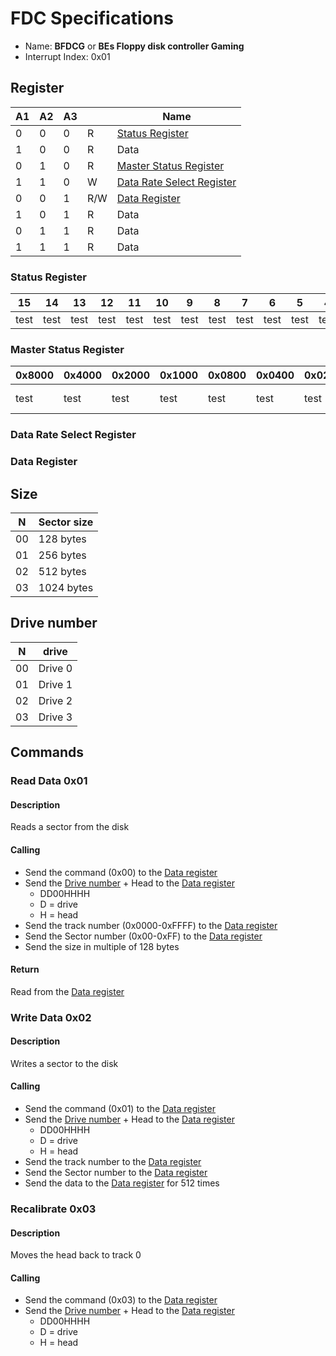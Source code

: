 # FDC Specifications

- Name: **BFDCG** or **BEs Floppy disk controller Gaming**
- Interrupt Index: 0x01

## Register

|A1|A2|A3|   |Name
|--|--|--|---|-
|0 |0 |0 | R |[Status Register](#status-register)
|1 |0 |0 | R |Data
|0 |1 |0 | R |[Master Status Register](#master-status-register)
|1 |1 |0 | W |[Data Rate Select Register](#data-rate-select-register)
|0 |0 |1 |R/W|[Data Register](#data-register)
|1 |0 |1 | R |Data
|0 |1 |1 | R |Data
|1 |1 |1 | R |Data

### Status Register

|15  |14  |13  |12  |11  |10  |9   |8   |7   |6   |5   |4   |3   |2   |1   |0
|----|----|----|----|----|----|----|----|----|----|----|----|----|----|----|----
|test|test|test|test|test|test|test|test|test|test|test|test|test|test|test|test

### Master Status Register

|0x8000 |0x4000 |0x2000 |0x1000 |0x0800 |0x0400 |0x0200 |0x0100 |0x0080 |0x0040 |0x0020 |0x0010 |0x0008 |0x0004 |0x0002 |0x0001
|-------|-------|-------|-------|-------|-------|-------|-------|-------|-------|-------|-------|-------|-------|-------|----
|test   |test   |test   |test   |test   |test   |test   |OK     |test   |test   |test   |test   |test   |test   |test   |User Write

### Data Rate Select Register

### Data Register

## Size

|N  |Sector size
|---|-
|00 |128 bytes
|01 |256 bytes
|02 |512 bytes
|03 |1024 bytes

## Drive number

|N  |drive
|---|-
|00 |Drive 0
|01 |Drive 1
|02 |Drive 2
|03 |Drive 3

## Commands

### Read Data 0x01

#### Description

Reads a sector from the disk

#### Calling

- Send the command (0x00) to the [Data register](#data-register)
- Send the [Drive number](#drive-number) + Head to the [Data register](#data-register)
  - DD00HHHH
  - D = drive
  - H = head
- Send the track number (0x0000-0xFFFF) to the [Data register](#data-register)
- Send the Sector number (0x00-0xFF) to the [Data register](#data-register)
- Send the size in multiple of 128 bytes

#### Return

Read from the [Data register](#data-register)

### Write Data 0x02

#### Description

Writes a sector to the disk

#### Calling

- Send the command (0x01) to the [Data register](#data-register)
- Send the [Drive number](#drive-number) + Head to the [Data register](#data-register)
  - DD00HHHH
  - D = drive
  - H = head
- Send the track number to the [Data register](#data-register)
- Send the Sector number to the [Data register](#data-register)
- Send the data to the [Data register](#data-register) for 512 times

### Recalibrate 0x03

#### Description

Moves the head back to track 0

#### Calling

- Send the command (0x03) to the [Data register](#data-register)
- Send the [Drive number](#drive-number) + Head to the [Data register](#data-register)
  - DD00HHHH
  - D = drive
  - H = head
